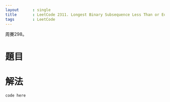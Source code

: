 ```yaml
--- 
layout      : single
title       : LeetCode 2311. Longest Binary Subsequence Less Than or Equal to K
tags        : LeetCode
---
```

周賽298。

# 題目

# 解法

```python
code here

```
